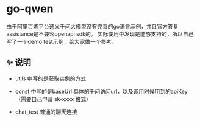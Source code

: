 # go-qwen

由于阿里百炼平台通义千问大模型没有完善的go语言示例，并且官方答复assistance是不兼容openapi sdk的。
实际使用中发现是能够支持的，所以自己写了一个demo test示例，给大家做一个参考。

## ✨ 说明
- utils 中写的是获取实例的方式
- const 中写的是baseUrl 具体的千问访问url，以及调用时候用到的apiKey （需要自己申请 sk-xxxx 格式）

- chat_test 普通的聊天连接